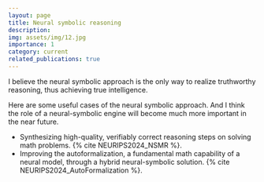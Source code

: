 ```yaml
---
layout: page
title: Neural symbolic reasoning
description: 
img: assets/img/12.jpg
importance: 1
category: current
related_publications: true
---
```


I believe the neural symbolic approach is the only way to realize truthworthy reasoning, thus achieving true intelligence. 

Here are some useful cases of the neural symbolic approach. And I think the role of a neural-symbolic engine will become much more important in the near future. 
- Synthesizing high-quality, verifiably correct reasoning steps on solving math problems. {% cite NEURIPS2024_NSMR %}.
- Improving the autoformalization, a fundamental math capability of a neural model, through a hybrid neural-symbolic solution. {% cite NEURIPS2024_AutoFormalization %}.
